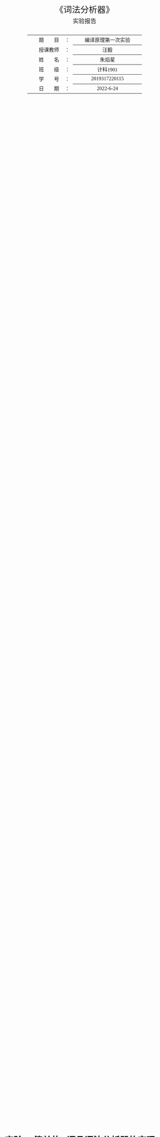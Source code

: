 <div class="cover" style="page-break-after:always;font-family:方正公文仿宋;width:100%;height:100%;border:none;margin: 0 auto;text-align:center;">
    <div style="width:60%;margin: 0 auto;height:0;padding-bottom:10%;">
        </br>
        <img src="https://s1.vika.cn/space/2022/06/11/f9da4f7f70174c899c960d7644cdaf76" alt="校名" style="width:100%;"/>
    </div>
    </br></br></br></br></br>
    <div style="width:60%;margin: 0 auto;height:0;padding-bottom:40%;">
        <img src="https://s1.vika.cn/space/2022/06/11/03e97917bb634f1b9468b3a4b9e2c5a7" alt="校徽" style="width:80%;"/>
	</div>
		</br></br></br>
    <span style="font-family:华文黑体Bold;text-align:center;font-size:20pt;margin: 10pt auto;line-height:30pt;">《词法分析器》</span>
    <p style="text-align:center;font-size:14pt;margin: 0 auto">实验报告 </p>
    </br>
    </br>
    <table style="border:none;text-align:center;width:72%;font-family:仿宋;font-size:14px; margin: 0 auto;">
    <tbody style="font-family:方正公文仿宋;font-size:12pt;">
    	<tr style="font-weight:normal;"> 
    		<td style="width:20%;text-align:right;">题　　目</td>
    		<td style="width:2%">：</td> 
    		<td style="width:40%;font-weight:normal;border-bottom: 1px solid;text-align:center;font-family:华文仿宋">编译原理第一次实验</td>     </tr>
    	<tr style="font-weight:normal;"> 
    		<td style="width:20%;text-align:right;">授课教师</td>
    		<td style="width:2%">：</td> 
    		<td style="width:40%;font-weight:normal;border-bottom: 1px solid;text-align:center;font-family:华文仿宋">汪毅</td>     </tr>
    	<tr style="font-weight:normal;"> 
    		<td style="width:20%;text-align:right;">姓　　名</td>
    		<td style="width:2%">：</td> 
    		<td style="width:40%;font-weight:normal;border-bottom: 1px solid;text-align:center;font-family:华文仿宋"> 朱焰星</td>     </tr>
        <tr style="font-weight:normal;"> 
    		<td style="width:20%;text-align:right;">班　　级</td>
    		<td style="width:2%">：</td> 
    		<td style="width:40%;font-weight:normal;border-bottom: 1px solid;text-align:center;font-family:华文仿宋"> 计科1901</td>     </tr>
    	<tr style="font-weight:normal;"> 
    		<td style="width:20%;text-align:right;">学　　号</td>
    		<td style="width:2%">：</td> 
    		<td style="width:40%;font-weight:normal;border-bottom: 1px solid;text-align:center;font-family:华文仿宋">2019317220115 </td>     </tr>
    	<tr style="font-weight:normal;"> 
    		<td style="width:20%;text-align:right;">日　　期</td>
    		<td style="width:2%">：</td> 
    		<td style="width:40%;font-weight:normal;border-bottom: 1px solid;text-align:center;font-family:华文仿宋">2022-6-24</td>     </tr>
    </tbody>              
    </table>
</div>



<!-- 注释语句：导出PDF时会在这里分页 -->

# 实验一  简单的C语言词法分析器的实现

## 实验目的

设计、编制并调试一个简单的c语言词法分析程序，加深对词法分析原理的理解

## 实验要求

1. 对单词的构词规则有明确的定义；

2. 编写的分析程序能够正确识别源程序中的单词符号；

3. 识别出的单词以（单词符号，种别码）的形式保存在符号表中。

​    

## 实验内容

词法分析中的输入为一个C语言程序文件，该文件由如下关键字、运算符、界限符、常量、标识符中的符号构成，将该程序经词法分析后，形成的单词序列，并保存在一个文本文件（.txt）中。

### 1. 单词的种类及组成

（1）关键字

 if else while do for  main return  int  float double char 

所有的关键字都是小写。

（2）运算符

 = + - * /  % < <=  > >=  != = = 

（3）界限符

;  ( ) { }

（4）常量

无符号整形常量，通过以下正规式定义：

dight dight*

（5）标识符（ID），通过以下正规式定义：

 letter (letter | digit)*

（6）空格有空白、制表符和换行符组成。空格一般用来分隔标识符、整数、运算符、界符和关键字，词法分析阶段被忽略。

 

### 2. 各种单词符号对应的类别码

| **单词符号**             | **类别码** | **单词符号** | **类别码** |
| ------------------------ | ---------- | ------------ | ---------- |
| main                     | 1          | >=           | 16         |
| if                       | 2          | <            | 17         |
| else                     | 3          | < =          | 18         |
| wile                     | 4          | = =          | 19         |
| do                       | 5          | !=           | 20         |
| for                      | 6          | =            | 21         |
| return                   | 7          | ；           | 22         |
| lettet（letter\|digit）* | 8          | (            | 23         |
| dight  dight*            | 9          | )            | 24         |
| +                        | 10         | {            | 25         |
| —                        | 11         | }            | 26         |
| *                        | 12         | int          | 27         |
| /                        | 13         | float        | 28         |
| %                        | 14         | double       | 29         |
| >                        | 15         | char         | 30         |

 

## 实验过程

### 输入输出形式

输入：一个C语言文件。

输出：将C语言文件中的所有内容编程预先设置好的类别码，保存在txt文件中。

### 数据结构

1. `unordered_map<string,int>` 

使用哈希表对应C语言中各种关键字与类别码。具体如下：

```c++
id["main"] = 1;		id["if"] = 2; 		id["else"] = 3;
id["while"] = 4; 	id["do"] = 5; 		id["for"] = 6;
id["return"] = 7; 	id["+"] = 10; 		id["-"] = 11;
id["*"] = 12; 		id["/"] = 13; 		id["%"] = 14;
id[">"] = 15; 		id[">="] = 16; 		id["<"] = 17;
id["<="] = 18; 		id["=="] = 19; 		id["!="] = 20;
id["="] = 21; 		id[";"] = 22; 		id["("] = 23;
id[")"] = 24;		id["{"] = 25;		id["}"] = 26;
id["int"] = 27;		id["float"] = 28;	id["double"] = 29;
id["char"] = 30;
```

2. `string`

用于存储C语言文件中的一行内容

### 实现思路

1. 打开C语言文件，放到标准输入。同时将标准输出保存为一个txt文件
2. 每一行进行读入，作为一个字符串
3. 逐个分析是否有关键字，将结果输出。

### 实验结果

读入文件：
<img src="https://s1.vika.cn/space/2022/06/24/8ad59b3b432243569a88685d66414db1" alt="image-20220624231226380" style="zoom:50%;" />



输出文件：
<img src="https://s1.vika.cn/space/2022/06/24/cb22c15891b84e0b87702e72ab8f7c36" alt="image-20220624231244687" style="zoom:50%;" />

## 实验总结

本次实验的内容比较简单，使用到的数据结构也不是很多。能够分析对应关键字的C语言程序。

实现的思路是直接暴力的实现，并不是非常高效。

本次实现的词法分析器都需要开始的预先定义，所以并不能实现识别`# include <iostream>`等内容。

以后的改进可以从实现方法、算法执行效率这两个方向进行改进。

